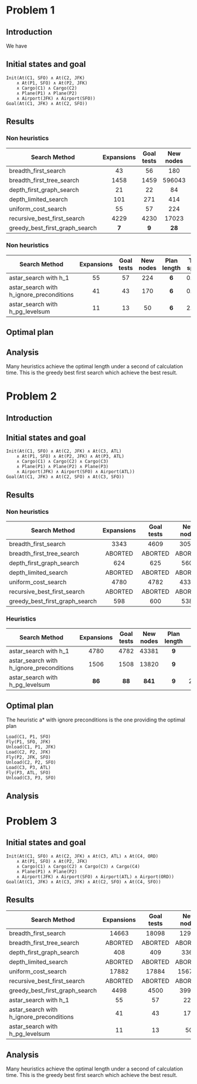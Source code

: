 
# Problem 1

## Introduction

We have 

## Initial states and goal
```
Init(At(C1, SFO) ∧ At(C2, JFK) 
	∧ At(P1, SFO) ∧ At(P2, JFK) 
	∧ Cargo(C1) ∧ Cargo(C2) 
	∧ Plane(P1) ∧ Plane(P2)
	∧ Airport(JFK) ∧ Airport(SFO))
Goal(At(C1, JFK) ∧ At(C2, SFO))
```

## Results

### Non heuristics

| Search Method                            | Expansions    | Goal tests | New nodes | Plan length | Time spent  |
| -----------------------------------------|:-------------:|:----------:|:---------:|:-----------:| -----------:|
| breadth_first_search                     |  43           | 56         | 180       | **6**       | 0.039       |
| breadth_first_tree_search                |  1458         | 1459       | 596043    | **6**       | 1.152       | 
| depth_first_graph_search                 |  21           | 22         | 84        | 20          | 0.016       |
| depth_limited_search                     |  101          | 271        | 414       | 50          | 0.126       |
| uniform_cost_search                      |  55           | 57         | 224       | **6**       | 0.051       |
| recursive_best_first_search              |  4229         | 4230       | 17023     | **6**       | 3.276       |
| greedy_best_first_graph_search           |  **7**        | **9**      | **28**    | **6**       | **0.005**   |

### Non heuristics

| Search Method                            | Expansions    | Goal tests | New nodes | Plan length | Time spent  |
| -----------------------------------------|:-------------:|:----------:|:---------:|:-----------:| -----------:|
| astar_search with h_1                    |  55           | 57         | 224       | **6**       | 0.054       |
| astar_search with h_ignore_preconditions |  41           | 43         | 170       | **6**       | 0.081       |
| astar_search with h_pg_levelsum          |  11           | 13         | 50        | **6**       | 2.122       |

## Optimal plan


## Analysis

Many heuristics achieve the optimal length under a second of calculation time. This is the greedy best first search which achieve the best result.


# Problem 2

## Introduction

## Initial states and goal
```
Init(At(C1, SFO) ∧ At(C2, JFK) ∧ At(C3, ATL) 
	∧ At(P1, SFO) ∧ At(P2, JFK) ∧ At(P3, ATL) 
	∧ Cargo(C1) ∧ Cargo(C2) ∧ Cargo(C3)
	∧ Plane(P1) ∧ Plane(P2) ∧ Plane(P3)
	∧ Airport(JFK) ∧ Airport(SFO) ∧ Airport(ATL))
Goal(At(C1, JFK) ∧ At(C2, SFO) ∧ At(C3, SFO))
```

## Results

### Non heuristics
| Search Method                            | Expansions    | Goal tests | New nodes | Plan length | Time spent  |
| -----------------------------------------|:-------------:|:----------:|:---------:|:-----------:| -----------:|
| breadth_first_search                     |  3343         | 4609       | 30509     | **9**       | 16.962      |
| breadth_first_tree_search                |  ABORTED      | ABORTED    | ABORTED   | ABORTED     | ABORTED     | 
| depth_first_graph_search                 |  624          | 625        | 5602      | 619         | 4.029       |
| depth_limited_search                     |  ABORTED      | ABORTED    | ABORTED   | ABORTED     | ABORTED     |
| uniform_cost_search                      |  4780         | 4782       | 43381     | **9**       | 52.526      |
| recursive_best_first_search              |  ABORTED      | ABORTED    | ABORTED   | ABORTED     | ABORTED     |
| greedy_best_first_graph_search           |  598          | 600        | 5382      | 17          | **3.982**   |

### Heuristics
| Search Method                            | Expansions    | Goal tests | New nodes | Plan length | Time spent  |
| -----------------------------------------|:-------------:|:----------:|:---------:|:-----------:| -----------:|
| astar_search with h_1                    |  4780         | 4782       | 43381     | **9**       | 52.049      |
| astar_search with h_ignore_preconditions |  1506         | 1508       | 13820     | **9**       | 16.628      |
| astar_search with h_pg_levelsum          |  **86**       | **88**     | **841**   | **9**       | 230.865     |

## Optimal plan

The heuristic a* with ignore preconditions is the one providing the optimal plan
```
Load(C1, P1, SFO)
Fly(P1, SFO, JFK)
Unload(C1, P1, JFK)
Load(C2, P2, JFK)
Fly(P2, JFK, SFO)
Unload(C2, P2, SFO)
Load(C3, P3, ATL)
Fly(P3, ATL, SFO)
Unload(C3, P3, SFO)
```

## Analysis



# Problem 3

## Initial states and goal
```
Init(At(C1, SFO) ∧ At(C2, JFK) ∧ At(C3, ATL) ∧ At(C4, ORD) 
	∧ At(P1, SFO) ∧ At(P2, JFK) 
	∧ Cargo(C1) ∧ Cargo(C2) ∧ Cargo(C3) ∧ Cargo(C4)
	∧ Plane(P1) ∧ Plane(P2)
	∧ Airport(JFK) ∧ Airport(SFO) ∧ Airport(ATL) ∧ Airport(ORD))
Goal(At(C1, JFK) ∧ At(C3, JFK) ∧ At(C2, SFO) ∧ At(C4, SFO))
```

## Results

| Search Method                            | Expansions    | Goal tests | New nodes | Plan length | Time spent  |
| -----------------------------------------|:-------------:|:----------:|:---------:|:-----------:| -----------:|
| breadth_first_search                     |  14663        | 18098      | 12963     | **12**      | 124.733     |
| breadth_first_tree_search                |  ABORTED      | ABORTED    | ABORTED   | ABORTED     | ABORTED     |
| depth_first_graph_search                 |  408          | 409        | 3364      | 392         | 2.035       |
| depth_limited_search                     |  ABORTED      | ABORTED    | ABORTED   | ABORTED     | ABORTED     |
| uniform_cost_search                      |  17882        | 17884      | 156769    | **12**      | 499.634     |
| recursive_best_first_search              |  ABORTED      | ABORTED    | ABORTED   | ABORTED     | ABORTED     |
| greedy_best_first_graph_search           |  4498         | 4500       | 39970     | 26          | 102.867     |
| astar_search with h_1                    |  55           | 57         | 224       | 6           | 0.054       |
| astar_search with h_ignore_preconditions |  41           | 43         | 170       | 6           | 0.081       |
| astar_search with h_pg_levelsum          |  11           | 13         | 50        | 6           | 2.122       |

## Analysis

Many heuristics achieve the optimal length under a second of calculation time. This is the greedy best first search which achieve the best result.
